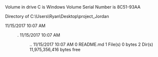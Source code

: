  Volume in drive C is Windows
 Volume Serial Number is 8C51-93AA

 Directory of C:\Users\Ryan\Desktop\project_Jordan

11/15/2017  10:07 AM    <DIR>          .
11/15/2017  10:07 AM    <DIR>          ..
11/15/2017  10:07 AM                 0 README.md
               1 File(s)              0 bytes
               2 Dir(s)  11,975,356,416 bytes free

